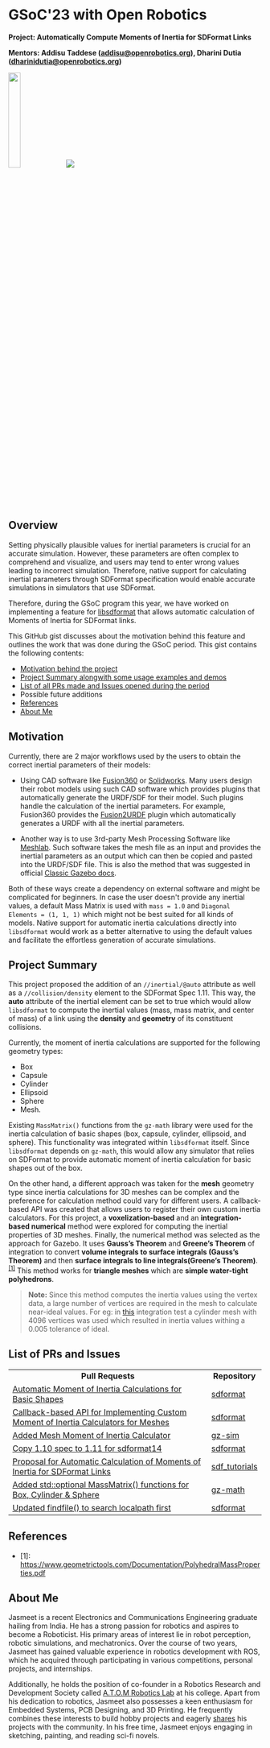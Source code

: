 # GSoC'23 with Open Robotics

__Project: Automatically Compute Moments of Inertia for SDFormat Links__

__Mentors: Addisu Taddese (addisu@openrobotics.org), Dharini Dutia (dharinidutia@openrobotics.org)__

<p float="left">
  <img src="https://user-images.githubusercontent.com/23265149/262784391-36b07808-2436-49fe-aba1-5fc89adb497d.png" width=22% />
  <img src="https://user-images.githubusercontent.com/23265149/262784333-bb55d5a7-0e33-4e7d-b69d-93f65f01ff94.png" />
</p>

## Overview
Setting physically plausible values for inertial parameters is crucial for an accurate simulation. However, these parameters 
are often complex to comprehend and visualize, and users may tend to enter wrong values leading to incorrect simulation. 
Therefore, native support for calculating inertial parameters through SDFormat specification would enable accurate simulations 
in simulators that use SDFormat.

Therefore, during the GSoC program this year, we have worked on implementing a feature for [libsdformat](https://github.com/gazebosim/sdformat)
that allows automatic calculation of Moments of Inertia for SDFormat links. 

This GitHub gist discusses about the motivation behind this feature and outlines the work that was done during the GSoC period.
This gist contains the following contents:
 * [Motivation behind the project](#Motivation)
 * [Project Summary alongwith some usage examples and demos](#Project-Summary)
 * [List of all PRs made and Issues opened during the period](#List-of-PRs-and-Issues)
 * Possible future additions
 * [References](#References)
 * [About Me](#About-Me)

## Motivation
Currently, there are 2 major workflows used by the users to obtain the correct inertial parameters of their models:

 * Using CAD software like [Fusion360](https://www.autodesk.in/products/fusion-360/overview?term=1-YEAR&tab=subscription) or [Solidworks](https://www.solidworks.com/). Many users design their robot models using such CAD software which provides plugins that automatically generate the URDF/SDF for their model. Such plugins handle the calculation of the inertial parameters. For example, Fusion360 provides the [Fusion2URDF](https://github.com/syuntoku14/fusion2urdf) plugin which automatically generates a URDF with all the inertial parameters.

 * Another way is to use 3rd-party Mesh Processing Software like [Meshlab](https://www.meshlab.net/). Such software takes the mesh file as an input and provides the inertial parameters as an output which can then be copied and pasted into the URDF/SDF file. This is also the method that was suggested in official [Classic Gazebo docs](https://classic.gazebosim.org/tutorials?cat=build_robot&tut=inertia).

Both of these ways create a dependency on external software and might be complicated for beginners. In case the user doesn't provide any inertial values, a default Mass Matrix is used with `mass = 1.0` and `Diagonal Elements = (1, 1, 1)` which might not be best suited for all kinds of models. Native support for automatic inertia calculations directly into `libsdformat` would work as a better alternative to using the default values and facilitate the effortless generation of accurate simulations.

## Project Summary
This project proposed the addition of an `//inertial/@auto` attribute as well as a `//collision/density` element to the SDFormat Spec 1.11. This way, the **auto** attribute of the inertial element can be set to true which would allow `libsdformat` to compute the inertial values (mass, mass matrix, and center of mass) of a link using the **density** and **geometry** of its constituent collisions.

Currently, the moment of inertia calculations are supported for the following geometry types: 
 * Box
 * Capsule
 * Cylinder
 * Ellipsoid
 * Sphere
 * Mesh.

Existing `MassMatrix()` functions from the `gz-math` library were used for the inertia calculation of basic shapes (box, capsule, cylinder, ellipsoid, and sphere). This functionality was integrated within `libsdformat` itself. Since `libsdformat` depends on `gz-math`, this would allow any simulator that relies on SDFormat to provide automatic moment of inertia calculation for basic shapes out of the box.

On the other hand, a different approach was taken for the **mesh** geometry type since inertia calculations for 3D meshes can be complex and the preference for calculation method could vary for different users. A callback-based API was created that allows users to register their own custom inertia calculators. For this project, a **voxelization-based** and an **integration-based numerical** method were explored for computing the inertial properties of 3D meshes. Finally, the numerical method was selected as the approach for Gazebo. It uses **Gauss’s Theorem** and **Greene’s Theorem** of integration to convert **volume integrals to surface integrals (Gauss’s Theorem)** and then **surface integrals to line integrals(Greene’s Theorem)**.<sup>[\[1\]](#References)</sup> This method works for **triangle meshes** which are **simple water-tight polyhedrons**.

> **Note:** Since this method computes the inertia values using the vertex data, a large number of vertices are required in the mesh to calculate near-ideal values. For eg: in [this](https://github.com/jasmeet0915/gz-sim/blob/jasmeet/custom_mesh_inerita_calculator/test/integration/mesh_inertia_calculation.cc) integration test a cylinder mesh with 4096 vertices was used which resulted in inertia values withing a 0.005 tolerance of ideal.

## List of PRs and Issues
 <table>
  <tr>
    <td align="center"><b>Pull Requests</b></td><td align="center"><b>Repository</b></td>
  </tr>
  <tr>
    <td><a href="https://github.com/gazebosim/sdformat/pull/1299">Automatic Moment of Inertia Calculations for Basic Shapes</a></td>
    <td><a href="https://github.com/gazebosim/sdformat">sdformat</a></td>
  </tr>
  <tr>
    <td><a href="https://github.com/gazebosim/sdformat/pull/1304"> Callback-based API for Implementing Custom Moment of Inertia Calculators for Meshes</a></td>
     <td><a href="https://github.com/gazebosim/sdformat">sdformat</a></td>
  </tr>
  <tr>
    <td><a href="https://github.com/gazebosim/gz-sim/pull/2061">Added Mesh Moment of Inertia Calculator</a></td>
    <td><a href="https://github.com/gazebosim/gz-sim">gz-sim</a></td>
  </tr>
  <tr>
    <td><a href="https://github.com/gazebosim/sdformat/pull/1298">Copy 1.10 spec to 1.11 for sdformat14</a></td>
     <td><a href="https://github.com/gazebosim/sdformat">sdformat</a></td>
  </tr>
  <tr>
    <td><a href="https://github.com/gazebosim/sdf_tutorials/pull/92">Proposal for Automatic Calculation of Moments of Inertia for SDFormat Links</a></td>
    <td><a href="https://github.com/gazebosim/sdf_tutorials">sdf_tutorials</a></td>
  </tr>
  <tr>
    <td><a href="https://github.com/gazebosim/gz-math/pull/538">Added std::optional MassMatrix() functions for Box, Cylinder & Sphere</a></td>
    <td><a href="https://github.com/gazebosim/gz-math">gz-math</a></td>
  </tr>
  <tr>
    <td><a href="https://github.com/gazebosim/sdformat/pull/1292">Updated findfile() to search localpath first</a></td>
    <td><a href="https://github.com/gazebosim/sdformat">sdformat</a></td>
  </tr>
 <table>

## References
 * \[1\]: https://www.geometrictools.com/Documentation/PolyhedralMassProperties.pdf
   
## About Me
Jasmeet is a recent Electronics and Communications Engineering graduate hailing from India. He has a strong passion for robotics and aspires to become a Roboticist. His primary areas of interest lie in robot perception, robotic simulations, and mechatronics. Over the course of two years, Jasmeet has gained valuable experience in robotics development with ROS, which he acquired through participating in various competitions, personal projects, and internships. 

Additionally, he holds the position of co-founder in a Robotics Research and Development Society called [A.T.O.M Robotics Lab](https://github.com/atom-robotics-lab) at his college. Apart from his dedication to robotics, Jasmeet also possesses a keen enthusiasm for Embedded Systems, PCB Designing, and 3D Printing. He frequently combines these interests to build hobby projects and eagerly [shares](https://www.instructables.com/member/Jasmeeet%20Singh/) his projects with the community. In his free time, Jasmeet enjoys engaging in sketching, painting, and reading sci-fi novels.
